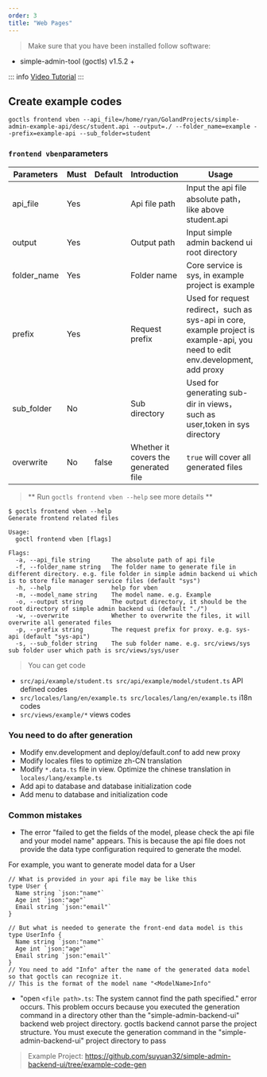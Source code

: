 ```yaml
---
order: 3
title: "Web Pages"
---
```


> Make sure that you have been installed follow software:

- simple-admin-tool (goctls) v1.5.2 +

::: info
[Video Tutorial](https://youtu.be/j7wEcaWVEKw)
:::

## Create example codes

```shell
goctls frontend vben --api_file=/home/ryan/GolandProjects/simple-admin-example-api/desc/student.api --output=./ --folder_name=example --prefix=example-api --sub_folder=student
```

### `frontend vben`parameters

| Parameters  | Must | Default | Introduction                         | Usage                                                                                                                           |
| ----------- | ---- | ------- | ------------------------------------ | ------------------------------------------------------------------------------------------------------------------------------- |
| api_file    | Yes  |         | Api file path                        | Input the api file absolute path，like above student.api                                                                        |
| output      | Yes  |         | Output path                          | Input simple admin backend ui root directory                                                                                    |
| folder_name | Yes  |         | Folder name                          | Core service is sys, in example project is example                                                                              |
| prefix      | Yes  |         | Request prefix                       | Used for request redirect，such as sys-api in core, example project is example-api, you need to edit env.development, add proxy |
| sub_folder  | No   |         | Sub directory                        | Used for generating sub-dir in views，such as user,token in sys directory                                                       |
| overwrite   | No   | false   | Whether it covers the generated file | `true` will cover all generated files                                                                                           |

> ** Run `goctls frontend vben --help` see more details **

```shell
$ goctls frontend vben --help
Generate frontend related files

Usage:
  goctl frontend vben [flags]

Flags:
  -a, --api_file string      The absolute path of api file
  -f, --folder_name string   The folder name to generate file in different directory. e.g. file folder in simple admin backend ui which is to store file manager service files (default "sys")
  -h, --help                 help for vben
  -m, --model_name string    The model name. e.g. Example
  -o, --output string        The output directory, it should be the root directory of simple admin backend ui (default "./")
  -w, --overwrite            Whether to overwrite the files, it will overwrite all generated files
  -p, --prefix string        The request prefix for proxy. e.g. sys-api (default "sys-api")
  -s, --sub_folder string    The sub folder name. e.g. src/views/sys sub folder user which path is src/views/sys/user
```

> You can get code

- `src/api/example/student.ts src/api/example/model/student.ts` API defined codes
- `src/locales/lang/en/example.ts src/locales/lang/en/example.ts` i18n codes
- `src/views/example/*` views codes

### You need to do after generation

- Modify env.development and deploy/default.conf to add new proxy
- Modify locales files to optimize zh-CN translation
- Modify `*.data.ts` file in view. Optimize the chinese translation in `locales/lang/example.ts`
- Add api to database and database initialization code
- Add menu to database and initialization code

### Common mistakes

- The error "failed to get the fields of the model, please check the api file and your model name" appears. This is because the api file does not provide the data type configuration required to generate the model.

For example, you want to generate model data for a User
```
// What is provided in your api file may be like this
type User {
  Name string `json:"name"`
  Age int `json:"age"`
  Email string `json:"email"`
}

// But what is needed to generate the front-end data model is this
type UserInfo {
  Name string `json:"name"`
  Age int `json:"age"`
  Email string `json:"email"`
}
// You need to add "Info" after the name of the generated data model so that goctls can recognize it.
// This is the format of the model name "<ModelName>Info"
```

- "open `<file path>.ts`: The system cannot find the path specified." error occurs. This problem occurs because you executed the generation command in a directory other than the "simple-admin-backend-ui" backend web project directory. goctls backend cannot parse the project structure. You must execute the generation command in the "simple-admin-backend-ui" project directory to pass

> Example Project: <https://github.com/suyuan32/simple-admin-backend-ui/tree/example-code-gen>
